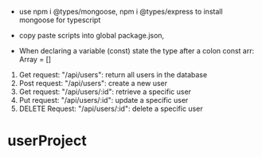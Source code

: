 - use npm i @types/mongoose, npm i @types/express to install mongoose for typescript

- copy paste scripts into global package.json, 

- When declaring a variable (const) state the type after a colon
const arr: Array = []
1. Get request: "/api/users": return all users in the database
2. Post request: "/api/users": create a new user
3. Get request: "/api/users/:id": retrieve a specific user
4. Put request: "/api/users/:id": update a specific user
5. DELETE Request: "/api/users/:id": delete a specific user
# userProject
